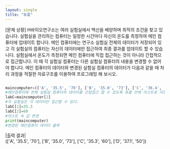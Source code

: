 ```yaml
---
layout: single
title: "튜플"
---
```


[문제 상황]
H바이오연구소는 여러 실험실에서 백신을 배양하며 최적의 조건을 찾고 있습니다. 
실험실을 관리하는 컴퓨터는 일정한 시간마다 자신의 온도를 측정하여 메인 컴퓨터에 업데이트 합니다. 
메인 컴퓨터에는 연구소 실험실 전체의 데이터가 저장되어 있고 각 실험실의 컴퓨터는 자신의 데이터에만 접근하여 최종 결과를 업데이트 할 수 있습니다. 
실험실에서 온도가 측정되면 메인 컴퓨터에 직접 접근하는 것이 아니라 간접적으로 접근합니다. 
이 때 각 실험실 컴퓨터는 다른 실험실 컴퓨터의 내용을 변경할 수 없어야 합니다. 
메인 컴퓨터의 데이터와 변경된 실험실 컴퓨터의 데이터가 다음과 같을 때 처리 과정을 적절한 자료구조를 이용하여 프로그래밍 해 보시오.

~~~ python

maincomputer=(['A', '35.5', '70'], ['B', '35.0', '73'], ['C', '36.4', '66'], ['D', '37.1', '50'])
#메인컴퓨터에 전체 실험실 컴퓨터의 데이터를 간접접근 할 수 있도록 튜플 안에 리스트로 지정해준다.
labC=maincomputer[2]
#각 실험실은 각 데이터만 접근할 수 있다. 
labC[1]=35.3
labC[2]=60
#리스트 속 값 변경
print(maincomputer)
#변경된 메인컴퓨터 데이터 출력

~~~
|출력 결과|  
(['A', '35.5', '70'], ['B', '35.0', '73'], ['C', '35.3', '60'], ['D', '37.1', '50'])
